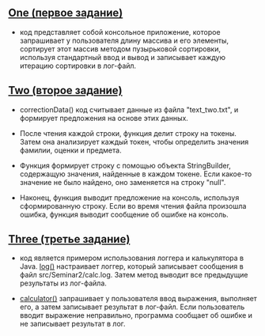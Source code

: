 ## [One (первое задание)](https://github.com/SergeiSlobodchikov/Java/blob/main/src/Seminar2/One.java)
- код представляет собой консольное приложение, которое запрашивает у пользователя длину массива и его элементы, сортирует этот массив методом пузырьковой сортировки, используя стандартный ввод и вывод и записывает каждую итерацию сортировки в лог-файл.

## [Two (второе задание)](https://github.com/SergeiSlobodchikov/Java/blob/main/src/Seminar2/Two.java) 
- correctionData() код считывает данные из файла "text_two.txt", и формирует предложения на основе этих данных.
- После чтения каждой строки, функция делит строку на токены. Затем она анализирует каждый токен, чтобы определить значения фамилии, оценки и предмета.

- Функция формирует строку с помощью объекта StringBuilder, содержащую значения, найденные в каждом токене. Если какое-то значение не было найдено, оно заменяется на строку "null".

- Наконец, функция выводит предложение на консоль, используя сформированную строку. Если во время чтения файла произошла ошибка, функция выводит сообщение об ошибке на консоль.

## [Three (третье задание)](https://github.com/SergeiSlobodchikov/Java/blob/main/src/Seminar2/Three.java) 
- код является примером использования логгера и калькулятора в Java. [log()](https://github.com/SergeiSlobodchikov/Java/blob/569712b50d89c1caa75591dbece326ede3b777d4/src/Seminar2/Three.java#L18) настраивает логгер, который записывает сообщения в файл src/Seminar2/calc.log. Затем метод выводит все предыдущие результаты из лог-файла.

- [calculator()](https://github.com/SergeiSlobodchikov/Java/blob/569712b50d89c1caa75591dbece326ede3b777d4/src/Seminar2/Three.java#L49) запрашивает у пользователя ввод выражения, выполняет его, а затем записывает результат в лог-файл. Если пользователь вводит выражение неправильно, программа сообщает об ошибке и не записывает результат в лог.
